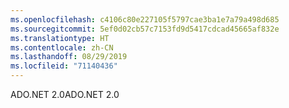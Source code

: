 ```yaml
---
ms.openlocfilehash: c4106c80e227105f5797cae3ba1e7a79a498d685
ms.sourcegitcommit: 5ef0d02cb57c7153fd9d5417cdcad45665af832e
ms.translationtype: HT
ms.contentlocale: zh-CN
ms.lasthandoff: 08/29/2019
ms.locfileid: "71140436"
---
```

<span data-ttu-id="39503-101">ADO.NET 2.0</span><span class="sxs-lookup"><span data-stu-id="39503-101">ADO.NET 2.0</span></span>